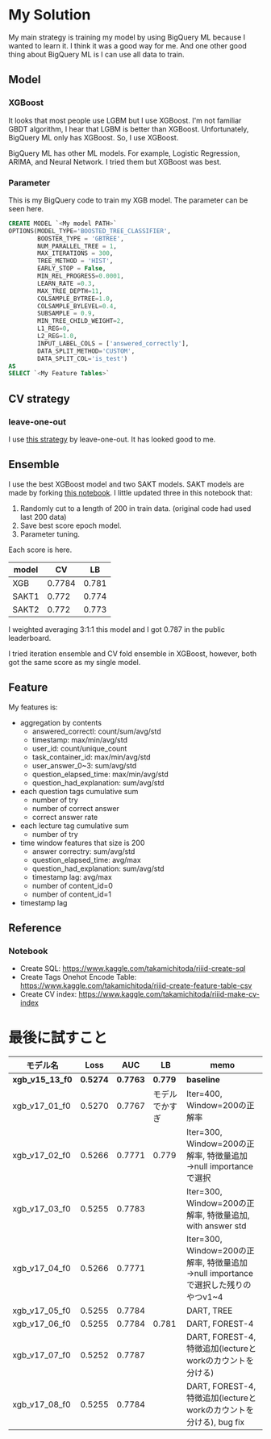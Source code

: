 # My Solution


My main strategy is training my model by using BigQuery ML because I wanted to learn it.
I think it was a good way for me. And one other good thing about BigQuery ML is I can use all data to train.

## Model
### XGBoost
It looks that most people use LGBM but I use XGBoost.
I'm not familiar GBDT algorithm, I hear that LGBM is better than XGBoost.
Unfortunately, BigQuery ML only has XGBoost. So, I use XGBoost.

BigQuery ML has other ML models. For example, Logistic Regression, ARIMA, and Neural Network.
I tried them but XGBoost was best.

### Parameter

This is my BigQuery code to train my XGB model.
The parameter can be seen here.

```sql
CREATE MODEL `<My model PATH>`
OPTIONS(MODEL_TYPE='BOOSTED_TREE_CLASSIFIER',
        BOOSTER_TYPE = 'GBTREE',
        NUM_PARALLEL_TREE = 1,
        MAX_ITERATIONS = 300,
        TREE_METHOD = 'HIST',
        EARLY_STOP = False,
        MIN_REL_PROGRESS=0.0001,
        LEARN_RATE =0.3,
        MAX_TREE_DEPTH=11,
        COLSAMPLE_BYTREE=1.0,
        COLSAMPLE_BYLEVEL=0.4,
        SUBSAMPLE = 0.9,
        MIN_TREE_CHILD_WEIGHT=2,
        L1_REG=0,
        L2_REG=1.0,
        INPUT_LABEL_COLS = ['answered_correctly'],
        DATA_SPLIT_METHOD='CUSTOM',
        DATA_SPLIT_COL='is_test')    
AS 
SELECT `<My Feature Tables>`
```

## CV strategy
### leave-one-out
I use [this strategy](https://www.kaggle.com/its7171/cv-strategy) by leave-one-out. It has looked good to me.

## Ensemble

I use the best XGBoost model and two SAKT models.
SAKT models are made by forking [this notebook](https://www.kaggle.com/tarique7/v4-fork-of-riiid-sakt-model-full).
I little updated three in this notebook that:
1. Randomly cut to a length of 200 in train data. (original code had used last 200 data)
2. Save best score epoch model.
3. Parameter tuning.

Each score is here.

|model|CV|LB|
| -- | -- | -- |
|XGB|0.7784|0.781|
|SAKT1|0.772|0.774|
|SAKT2|0.772|0.773|

I weighted averaging 3:1:1 this model and I got 0.787 in the public leaderboard.

I tried iteration ensemble and CV fold ensemble in XGBoost, however, both got the same score as my single model.

## Feature
My features is:
  - aggregation by contents
    - answered_correctl: count/sum/avg/std
    - timestamp: max/min/avg/std
    - user_id: count/unique_count
    - task_container_id: max/min/avg/std
    - user_answer_0~3: sum/avg/std
    - question_elapsed_time: max/min/avg/std
    - question_had_explanation: sum/avg/std
  - each question tags cumulative sum
    - number of try
    - number of correct answer
    - correct answer rate
  - each lecture tag cumulative sum
    - number of try
  - time window features that size is 200 
    - answer correctry: sum/avg/std
    - question_elapsed_time: avg/max
    - question_had_explanation: sum/avg/std
    - timestamp lag: avg/max
    - number of content_id=0
    - number of content_id=1
  - timestamp lag

## Reference
### Notebook
- Create SQL: https://www.kaggle.com/takamichitoda/riiid-create-sql
- Create Tags Onehot Encode Table: https://www.kaggle.com/takamichitoda/riiid-create-feature-table-csv
- Create CV index: https://www.kaggle.com/takamichitoda/riiid-make-cv-index

# 最後に試すこと

|モデル名|Loss|AUC|LB|memo|
|--|--|--|--|--|
|__xgb_v15_13_f0__|__0.5274__|__0.7763__|__0.779__|__baseline__|
|xgb_v17_01_f0|0.5270|0.7767|モデルでかすぎ|Iter=400, Window=200の正解率|
|xgb_v17_02_f0|0.5266|0.7771|0.779|Iter=300, Window=200の正解率, 特徴量追加→null importanceで選択|
|xgb_v17_03_f0|0.5255|0.7783||Iter=300, Window=200の正解率, 特徴量追加, with answer std|
|xgb_v17_04_f0|0.5266|0.7771||Iter=300, Window=200の正解率, 特徴量追加→null importanceで選択した残りのやつv1~4|
|xgb_v17_05_f0|0.5255|0.7784||DART, TREE|
|xgb_v17_06_f0|0.5255|0.7784|0.781|DART, FOREST-4|
|xgb_v17_07_f0|0.5252|0.7787||DART, FOREST-4, 特徴追加(lectureとworkのカウントを分ける)|
|xgb_v17_08_f0|0.5255|0.7784||DART, FOREST-4, 特徴追加(lectureとworkのカウントを分ける), bug fix|
